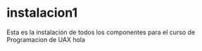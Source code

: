 # instalacion1
Esta es la instalación de todos los componentes para el curso de Programacion de UAX
hola